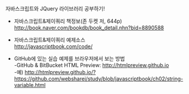 자바스크립트와 JQuery 라이브러리 공부하기!

* 자바스크립트&제이쿼리 책정보(존 두켓 저, 644p)<br>
  http://book.naver.com/bookdb/book_detail.nhn?bid=8890588

* 자바스크립트&제이쿼리 예제소스<br>
  http://javascriptbook.com/code/

* GitHub에 있는 실습 예제를 브라우저에서 보는 방법<br>
  -GitHub & BitBucket HTML Preview: http://htmlpreview.github.io<br>
  -예) http://htmlpreview.github.io/?https://github.com/websharei/study/blob/javascriptbook/ch02/string-variable.html
